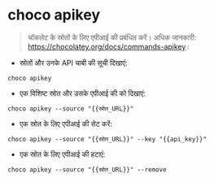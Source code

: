 # choco apikey

> चॉकलेट के स्रोतों के लिए एपीआई की प्रबंधित करें।
> अधिक जानकारी: <https://chocolatey.org/docs/commands-apikey>।

- स्रोतों और उनके API चाबी की सूची दिखाएं:

`choco apikey`

- एक विशिष्ट स्रोत और उसके एपीआई की को दिखाएं:

`choco apikey --source "{{स्रोत_URL}}"`

- एक स्रोत के लिए एपीआई की सेट करें:

`choco apikey --source "{{स्रोत_URL}}" --key "{{api_key}}"`

- एक स्रोत के लिए एपीआई की हटाएं:

`choco apikey --source "{{स्रोत_URL}}" --remove`
